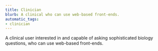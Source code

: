 ```yaml
---
title: Clinician
blurb: A clinical who can use web-based front-ends.
automatic_tags:
- clinician
---
```

A clinical user interested in and capable of asking sophisticated biology questions, who can use web-based front-ends.